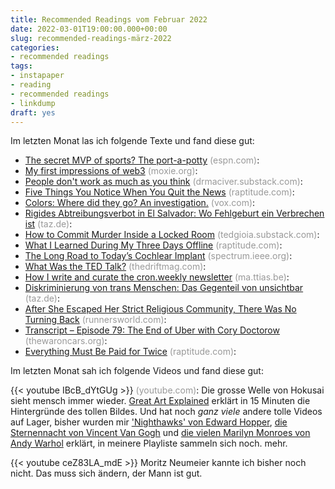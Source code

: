 ```yaml
---
title: Recommended Readings vom Februar 2022
date: 2022-03-01T19:00:00.000+00:00
slug: recommended-readings-märz-2022
categories:
- recommended readings
tags:
- instapaper
- reading
- recommended readings
- linkdump
draft: yes
---
```


Im letzten Monat las ich folgende Texte und fand diese gut:

- [The secret MVP of sports? The port-a-potty](https://www.espn.com/nfl/story/_/id/32992761/the-secret-mvp-sports-porta-potty) <span style="color: #999999;">(espn.com)</span>: 
- [My first impressions of web3](https://moxie.org/2022/01/07/web3-first-impressions.html) <span style="color: #999999;">(moxie.org)</span>: 
- [People don't work as much as you think](https://drmaciver.substack.com/p/people-dont-work-as-much-as-you-think) <span style="color: #999999;">(drmaciver.substack.com)</span>: 
- [Five Things You Notice When You Quit the News](http://www.raptitude.com/2016/12/five-things-you-notice-when-you-quit-the-news/) <span style="color: #999999;">(raptitude.com)</span>: 
- [Colors: Where did they go? An investigation.](https://www.vox.com/culture/22840526/colors-movies-tv-gray-digital-color-sludge) <span style="color: #999999;">(vox.com)</span>: 
- [Rigides Abtreibungsverbot in El Salvador: Wo Fehlgeburt ein Verbrechen ist](https://taz.de/!5830474/) <span style="color: #999999;">(taz.de)</span>: 
- [How to Commit Murder Inside a Locked Room](https://tedgioia.substack.com/p/how-to-commit-murder-inside-a-locked) <span style="color: #999999;">(tedgioia.substack.com)</span>: 
- [What I Learned During My Three Days Offline](https://www.raptitude.com/2022/02/what-i-learned-during-my-three-days-offline/) <span style="color: #999999;">(raptitude.com)</span>: 
- [The Long Road to Today’s Cochlear Implant](https://spectrum.ieee.org/cochlear-implant-history) <span style="color: #999999;">(spectrum.ieee.org)</span>: 
- [What Was the TED Talk?](https://www.thedriftmag.com/what-was-the-ted-talk/) <span style="color: #999999;">(thedriftmag.com)</span>: 
- [How I write and curate the cron.weekly newsletter](https://ma.ttias.be/how-to-cron-weekly-newsletter/) <span style="color: #999999;">(ma.ttias.be)</span>: 
- [Diskriminierung von trans Menschen: Das Gegenteil von unsichtbar](https://taz.de/!5827338/) <span style="color: #999999;">(taz.de)</span>: 
- [After She Escaped Her Strict Religious Community, There Was No Turning Back](https://www.runnersworld.com/runners-stories/a33523475/how-running-helped-connie-allen-build-a-new-life/) <span style="color: #999999;">(runnersworld.com)</span>: 
- [Transcript – Episode 79: The End of Uber with Cory Doctorow](https://thewaroncars.org/transcript-episode-79-the-end-of-uber-with-cory-doctorow/) <span style="color: #999999;">(thewaroncars.org)</span>: 
- [Everything Must Be Paid for Twice](https://www.raptitude.com/2022/01/everything-must-be-paid-for-twice/) <span style="color: #999999;">(raptitude.com)</span>: 

Im letzten Monat sah ich folgende Videos und fand diese gut:

{{< youtube IBcB_dYtGUg >}} <span style="color: #999999;">(youtube.com)</span>: 
Die grosse Welle von Hokusai sieht mensch immer wieder.
[Great Art Explained](https://www.youtube.com/channel/UCePDFpCr78_qmVtpoB1Axaw) erklärt in 15 Minuten die Hintergründe des tollen Bildes.
Und hat noch *ganz viele* andere tolle Videos auf Lager, bisher wurden mir ['Nighthawks' von Edward Hopper](https://youtube.com/watch?v=lKIbT-4UFaE), [die Sternennacht von Vincent Van Gogh](https://www.youtube.com/watch?v=wk9L1N9bRRE) und [die vielen Marilyn Monroes von Andy Warhol](https://www.youtube.com/watch?v=bu9Bm8aw_lI) erklärt, in meinere Playliste sammeln sich noch. mehr.

{{< youtube ceZ83LA_mdE >}}
Moritz Neumeier kannte ich bisher noch nicht.
Das muss sich ändern, der Mann ist gut.